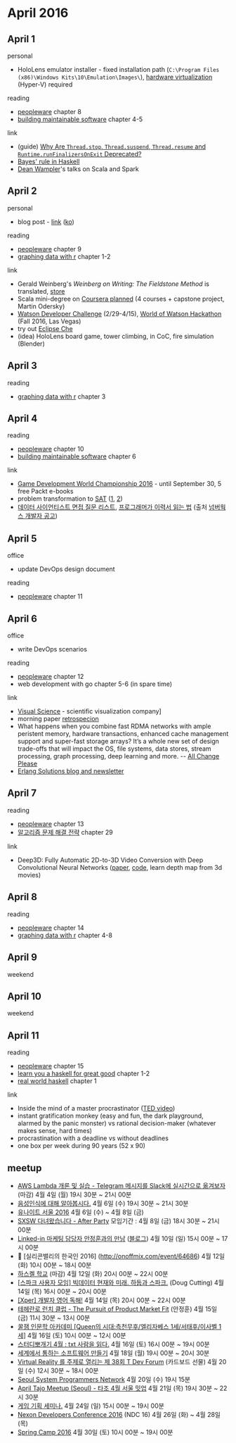 # April 2016

## April 1

personal
* HoloLens emulator installer - fixed installation path (`C:\Program Files (x86)\Windows Kits\10\Emulation\Images\`), [hardware virtualization][hyper-v] (Hyper-V) required

[hyper-v]: http://go.microsoft.com/fwlink/?LinkId=247585

reading
* [peopleware][agile_repo] chapter 8
* [building maintainable software][agile_repo] chapter 4-5

[agile_repo]: https://github.com/deliberate-practice/agile

link
* (guide) [Why Are `Thread.stop`, `Thread.suspend`, `Thread.resume` and `Runtime.runFinalizersOnExit` Deprecated?][deprecated_methods]
* [Bayes' rule in Haskell][haskell_stats]
* [Dean Wampler][dean_wampler]'s talks on Scala and Spark

[deprecated_methods]: http://docs.oracle.com/javase/1.5.0/docs/guide/misc/threadPrimitiveDeprecation.html
[haskell_stats]: http://www.randomhacks.net/2007/02/22/bayes-rule-and-drug-tests/
[dean_wampler]: http://deanwampler.github.io/

## April 2

personal
* blog post - [link][blog_april_2] ([ko][blog_april_2_ko])

[blog_april_2]: http://www.linkedbigdata.com/2016/04/links-april-2-2016.html
[blog_april_2_ko]: http://ko.linkedbigdata.com/2016/04/2016-4-2.html

reading
* [peopleware][agile_repo] chapter 9
* [graphing data with r][graphing_data_with_r] chapter 1-2

[graphing_data_with_r]: ../reading/graphing_data_with_r.md

link
* Gerald Weinberg's *Weinberg on Writing: The Fieldstone Method* is translated, [store][on_writing]
* Scala mini-degree on [Coursera planned][scala_course] (4 courses + capstone project, Martin Odersky)
* [Watson Developer Challenge][watson_challenge] (2/29-4/15), [World of Watson Hackathon][watson_hackathon] (Fall 2016, Las Vegas)
* try out [Eclipse Che][eclipse_che]
* (idea) HoloLens board game, tower climbing, in CoC, fire simulation (Blender)

[on_writing]: http://www.kyobobook.co.kr/product/detailViewKor.laf?barcode=9788960778115
[scala_course]: https://scala.epfl.ch/
[watson_challenge]: http://watson-dev-challenge.devpost.com/
[watson_hackathon]: http://www.ibm.com/smarterplanet/us/en/ibmwatson/watson-hackathon.html
[eclipse_che]: http://www.eclipse.org/che/

## April 3

reading
* [graphing data with r][graphing_data_with_r] chapter 3

## April 4

reading
* [peopleware][agile_repo] chapter 10
* [building maintainable software][agile_repo] chapter 6

link
* [Game Development World Championship 2016][gdwc] - until September 30, 5 free Packt e-books
* problem transformation to [SAT][sat] ([1][quarto_problem], [2][meetingroom_problem])
* [데이터 사이언티스트 면접 질문 리스트][data_scientist_test], [프로그래머가 이력서 읽는 법][progrmmer_resume] (출처 [넘버웍스 개발자 공고][numberworks_wanted])

[gdwc]: https://thegdwc.com/
[sat]: https://en.wikipedia.org/wiki/Boolean_satisfiability_problem
[quarto_problem]: http://www.infoq.com/presentations/quarto
[meetingroom_problem]: https://algospot.com/judge/problem/read/MEETINGROOM
[data_scientist_test]: https://docs.google.com/document/d/1zFE15QNo7XyG1zNqLkvNLvf6MiqyOpTpGTc6do8ZVHY/edit
[progrmmer_resume]: http://blog.creation.net/346
[numberworks_wanted]: https://www.facebook.com/yonghosee/posts/1017311828307950

## April 5

office
* update DevOps design document

reading
* [peopleware][agile_repo] chapter 11

## April 6

office
* write DevOps scenarios

reading
* [peopleware][agile_repo] chapter 12
* web development with go chapter 5-6 (in spare time)

link
* [Visual Science][visual_science] - scientific visualization company]
* morning paper [retrospecion][morning_paper]
 * What happens when you combine fast RDMA networks with ample peristent
   memory, hardware transactions, enhanced cache management support and
   super-fast storage arrays? It’s a whole new set of design trade-offs
   that will impact the OS, file systems, data stores, stream processing,
   graph processing, deep learning and more.
   -- [All Change Please][all_change_please]
* [Erlang Solutions blog and newsletter][erlang_newsletter]

[visual_science]: http://visual-science.com/
[morning_paper]: http://blog.acolyer.org/2016/04/02/end-of-term/
[all_change_please]: http://blog.acolyer.org/2016/01/22/all-change-please/
[erlang_newsletter]: https://www.erlang-solutions.com/blog.html

## April 7

reading
* [peopleware][agile_repo] chapter 13
* [알고리즘 문제 해결 전략][algo_repo] chapter 29

[algo_repo]: https://github.com/deliberate-practice/algo

link
* Deep3D: Fully Automatic 2D-to-3D Video Conversion with Deep Convolutional Neural Networks
  ([paper][deep3d_paper], [code][deep3d_code], learn depth map from 3d movies)

[deep3d_paper]: http://homes.cs.washington.edu/~jxie/pdf/deep3d.pdf
[deep3d_code]: https://github.com/piiswrong/deep3d

## April 8

reading
* [peopleware][agile_repo] chapter 14
* [graphing data with r][graphing_data_with_r] chapter 4-8

## April 9

weekend

## April 10

weekend

## April 11

reading
* [peopleware][agile_repo] chapter 15
* [learn you a haskell for great good][learn_you_a_haskell_for_great_good] chapter 1-2
* [real world haskell][real_world_haskell] chapter 1

[learn_you_a_haskell_for_great_good]: ../reading/learn_you_a_haskell_for_great_good.md
[real_world_haskell]: ../reading/real_world_haskell.md

link
* Inside the mind of a master procrastinator ([TED video][procrastinator_mind])
 * instant gratification monkey (easy and fun, the dark playground, alarmed by the panic monster) vs rational decision-maker (whatever makes sense, hard times)
 * procrastination with a deadline vs without deadlines
 * one box per week during 90 years (52 x 90)

[procrastinator_mind]: https://www.youtube.com/watch?v=arj7oStGLkU

## meetup

* [AWS Lambda 개론 및 실습 - Telegram 메시지를 Slack에 실시간으로 옮겨보자](http://onoffmix.com/event/65174) (마감) 4월 4일 (월) 19시 30분 ~ 21시 00분
* [음성인식에 대해 알아봅시다.](http://onoffmix.com/event/644840) 4월 6일 (수) 19시 30분 ~ 21시 30분
* [유나이트 서울 2016](http://www.unity3dkorea.com/uniteseoul2016/) 4월 6일 (수) ~ 4월 8일 (금)
* [SXSW 다녀왔습니다 - After Party](http://onoffmix.com/event/65448) 모임기간 : 4월 8일 (금) 18시 30분 ~ 21시 00분
* [Linked-in 마케팅 담당자 안정훈과의 만남](http://onoffmix.com/event/65523) ([블로그](http://www.andrewahn.co/)) 4월 10일 (일) 15시 00분 ~ 17시 00분
* :paw_prints: [실리콘밸리의 한국인 2016] (http://onoffmix.com/event/64686) 4월 12일 (화) 10시 00분 ~ 18시 00분
* [하스켈 학교](http://onoffmix.com/event/65778) (마감) 4월 12일 (화) 20시 00분 ~ 22시 00분
* [[스파크 사용자 모임] 빅데이터 현재와 미래. 하둡과 스파크.](http://onoffmix.com/event/65057) (Doug Cutting) 4월 14일 (목) 16시 00분 ~ 20시 00분
* [[Xper] 개발자 영어 독해!](http://onoffmix.com/event/65877) 4월 14일 (목) 20시 00분 ~ 22시 00분
* [테헤란로 런치 클럽 - The Pursuit of Product Market Fit](http://onoffmix.com/event/65588) (안정훈) 4월 15일 (금) 11시 30분 ~ 13시 00분
* [꿀잼 인문학 아카데미 [Queen의 시대:측천무후/엘리자베스 1세/서태후/이사벨 1세]](http://onoffmix.com/event/64733) 4월 16일 (토) 10시 00분 ~ 12시 00분
* [스터디뽀개기 4월 : txt 사람을 읽다.](http://onoffmix.com/event/65857) 4월 16일 (토) 16시 00분 ~ 19시 00분
* [세계에서 통하는 소프트웨어 만들기](http://onoffmix.com/event/65063) 4월 18일 (월) 19시 00분 ~ 20시 30분
* [Virtual Reality 를 주제로 열리는 제 38회 T Dev Forum](http://onoffmix.com/event/65583) (카드보드 선물) 4월 20일 (수) 12시 30분 ~ 18시 00분
* [Seoul System Programmers Network](http://www.meetup.com/Seoul-System-Programmers-Network/) 4월 20일 (수) 19시 15분
* [April Tajo Meetup (Seoul) - 타조 4월 서울 밋업](http://www.meetup.com/seoul-apache-tajo-meetup/events/230189109/) 4월 21일 (목) 19시 30분 ~ 22시 30분
* [게임 기획 세미나.](http://onoffmix.com/event/64718) 4월 24일 (일) 15시 00분 ~ 19시 00분
* [Nexon Developers Conference 2016](https://ndc.nexon.com/main) (NDC 16) 4월 26일 (화) ~ 4월 28일 (목)
* [Spring Camp 2016](http://onoffmix.com/event/65367) 4월 30일 (토) 10시 00분 ~ 19시 00분

